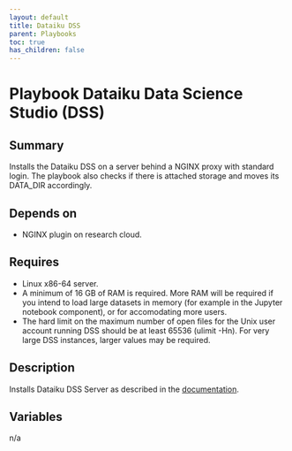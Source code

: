 ```yaml
---
layout: default
title: Dataiku DSS
parent: Playbooks
toc: true
has_children: false
---
```


# Playbook Dataiku Data Science Studio (DSS)

## Summary

Installs the Dataiku DSS on a server behind a NGINX proxy with standard login. The playbook also checks if there is attached storage and moves its DATA_DIR accordingly. 

## Depends on
-   NGINX plugin on research cloud.

## Requires
-   Linux x86-64 server.
-   A minimum of 16 GB of RAM is required. More RAM will be required if you intend to load large datasets in memory (for example in the Jupyter notebook component), or for accomodating more users.
-   The hard limit on the maximum number of open files for the Unix user account running DSS should be at least 65536 (ulimit -Hn). For very large DSS instances, larger values may be required.

## Description
Installs Dataiku DSS Server as described in the [documentation](https://doc.dataiku.com/dss/latest/installation/custom/initial-install.html?highlight=linux&_gl=1*9grll9*_ga*MTQwOTEyNjY5Mi4xNjY3ODE3NDg4*_ga_B3YXRYMY48*MTY3MDMxODE5Ny41LjAuMTY3MDMxODIwMC41Ny4wLjA.).

## Variables
n/a